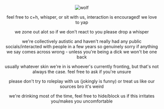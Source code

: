 <p align="center">
  <img src="https://i.imgur.com/dMPxPWd.png" alt="wolf"/>
</p>
<p align="center">
feel free to c+h, whisper, or sit with us, interaction is encouraged! we love to yap
</p>
<p align="center">
  we zone out alot so if we don't react to you please drop a whisper
</p> 
<p align="center">
  we're collectively autistic and haven't really had any public socials/interacted with people in a few years so genuinely sorry if anything we say comes across wrong - unless you're being a dick we won't be one back
</p> 
  <p align="center">
  usually whatever skin we're in is whoever's currently fronting, but that's not always the case. feel free to ask if you're unsure
  </p>
  <p align="center">
 please don't try to roleplay with us (jokingly is funny) or treat us like our sources bro it's weird
</p>
<p align="center">
we're drinking most of the time, feel free to hide/block us if this irritates you/makes you uncomfortable
</p> 
